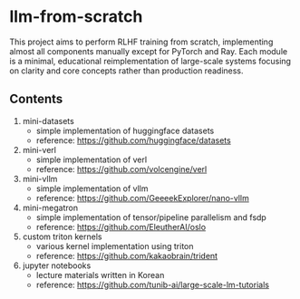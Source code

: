 # llm-from-scratch
This project aims to perform RLHF training from scratch, implementing almost all components manually except for PyTorch and Ray. Each module is a minimal, educational reimplementation of large-scale systems focusing on clarity and core concepts rather than production readiness.

## Contents
1. mini-datasets
   - simple implementation of huggingface datasets
   - reference: https://github.com/huggingface/datasets
2. mini-verl
   - simple implementation of verl
   - reference: https://github.com/volcengine/verl
3. mini-vllm
   - simple implementation of vllm
   - reference: https://github.com/GeeeekExplorer/nano-vllm
4. mini-megatron
   - simple implementation of tensor/pipeline parallelism and fsdp
   - reference: https://github.com/EleutherAI/oslo
4. custom triton kernels
   - various kernel implementation using triton
   - reference: https://github.com/kakaobrain/trident
5. jupyter notebooks
   - lecture materials written in Korean  
   - reference: https://github.com/tunib-ai/large-scale-lm-tutorials
